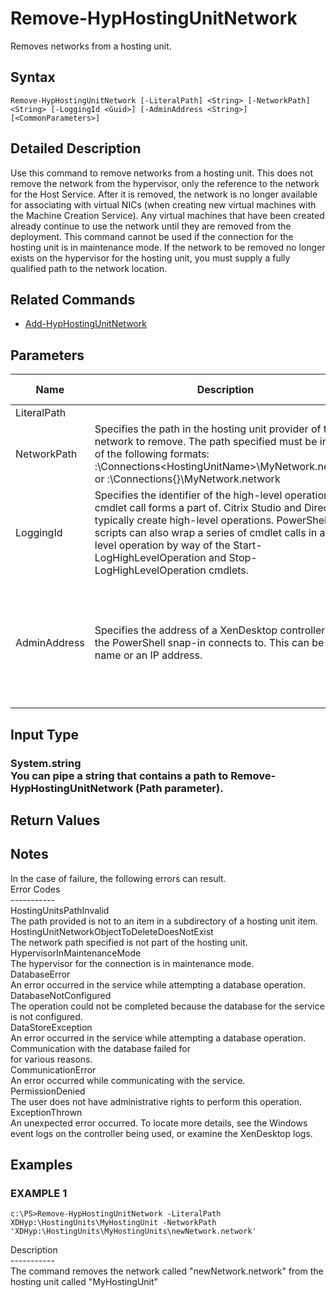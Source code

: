 ﻿# Remove-HypHostingUnitNetwork

   Removes networks from a hosting unit.

## Syntax
```
Remove-HypHostingUnitNetwork [-LiteralPath] <String> [-NetworkPath] <String> [-LoggingId <Guid>] [-AdminAddress <String>] [<CommonParameters>]
```

## Detailed Description
   Use this command to remove networks from a hosting unit. This does not remove the network from the hypervisor, only the reference to the network for the Host Service. After it is removed, the network is no longer available for associating with virtual NICs (when creating new virtual machines with the Machine Creation Service). Any virtual machines that have been created already continue to use the network until they are removed from the deployment. This command cannot be used if the connection for the hosting unit is in maintenance mode. If the network to be removed no longer exists on the hypervisor for the hosting unit, you must supply a fully qualified path to the network location.

## Related Commands
  * [Add-HypHostingUnitNetwork](Add-HypHostingUnitNetwork/)
## Parameters

| Name   | Description | Required? | Pipeline Input | Default Value |
| --- | --- | --- | --- | --- |
| LiteralPath |  | true | false |  |
| NetworkPath | Specifies the path in the hosting unit provider of the network to remove. The path specified must be in one of the following formats: <drive>:\Connections\<HostingUnitName>\MyNetwork.network or  <drive>:\Connections\{<hostingUnit Uid>}\MyNetwork.network | true | true (ByValue) |  |
| LoggingId | Specifies the identifier of the high-level operation this cmdlet call forms a part of. Citrix Studio and Director typically create high-level operations. PowerShell scripts can also wrap a series of cmdlet calls in a high-level operation by way of the Start-LogHighLevelOperation and Stop-LogHighLevelOperation cmdlets. | false | false |  |
| AdminAddress | Specifies the address of a XenDesktop controller that the PowerShell snap-in connects to. This can be a host name or an IP address. | false | false | LocalHost. Once a value is provided by any cmdlet, this value becomes the default. |

## Input Type
### System.string<br>    You can pipe a string that contains a path to Remove-HypHostingUnitNetwork (Path parameter).
   
## Return Values
### 
   ## Notes
   In the case of failure, the following errors can result.<br>    Error Codes<br>    -----------<br>    HostingUnitsPathInvalid<br>    The path provided is not to an item in a subdirectory of a hosting unit item.<br>    HostingUnitNetworkObjectToDeleteDoesNotExist<br>    The network path specified is not part of the hosting unit.<br>    HypervisorInMaintenanceMode<br>    The hypervisor for the connection is in maintenance mode.<br>    DatabaseError<br>    An error occurred in the service while attempting a database operation.<br>    DatabaseNotConfigured<br>    The operation could not be completed because the database for the service is not configured.<br>    DataStoreException<br>    An error occurred in the service while attempting a database operation. Communication with the database failed for<br>    for various reasons.<br>    CommunicationError<br>    An error occurred while communicating with the service.<br>    PermissionDenied<br>    The user does not have administrative rights to perform this operation.<br>    ExceptionThrown<br>    An unexpected error occurred. To locate more details, see the Windows event logs on the controller being used, or examine the XenDesktop logs.
## Examples

### EXAMPLE 1
```
c:\PS>Remove-HypHostingUnitNetwork -LiteralPath XDHyp:\HostingUnits\MyHostingUnit -NetworkPath 'XDHyp:\HostingUnits\MyHostingUnits\newNetwork.network'
```
   Description<br>-----------<br>The command removes the network called "newNetwork.network" from the hosting unit called "MyHostingUnit"
